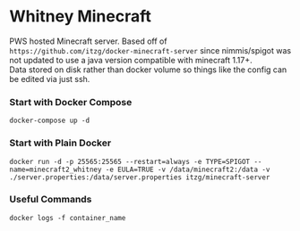 # Whitney Minecraft

PWS hosted Minecraft server. Based off of `https://github.com/itzg/docker-minecraft-server` since nimmis/spigot was not updated to use a java version compatible with minecraft 1.17+.
</br>
Data stored on disk rather than docker volume so things like the config can be edited via just ssh. 
### Start with Docker Compose

`docker-compose up -d`

### Start with Plain Docker

`docker run -d -p 25565:25565 --restart=always -e TYPE=SPIGOT --name=minecraft2_whitney -e EULA=TRUE -v /data/minecraft2:/data -v ./server.properties:/data/server.properties itzg/minecraft-server`

### Useful Commands
`docker logs -f container_name`

